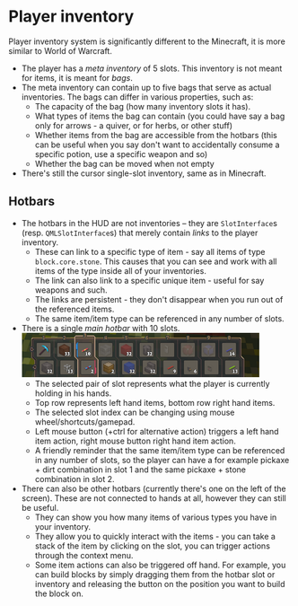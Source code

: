 # Player inventory

Player inventory system is significantly different to the Minecraft, it is more similar to World of Warcraft.

* The player has a *meta inventory* of 5 slots. This inventory is not meant for items, it is meant for *bags*.
* The meta inventory can contain up to five bags that serve as actual inventories. The bags can differ in various properties, such as:
  * The capacity of the bag (how many inventory slots it has).
  * What types of items the bag can contain (you could have say a bag only for arrows - a quiver, or for herbs, or other stuff)
  * Whether items from the bag are accessible from the hotbars (this can be useful when you say don't want to accidentally consume a specific potion, use a specific weapon and so)
  * Whether the bag can be moved when not empty
* There's still the cursor single-slot inventory, same as in Minecraft.

## Hotbars

* The hotbars in the HUD are not inventories – they are `SlotInterface`s (resp. `QMLSlotInterface`s) that merely contain *links* to the player inventory.
  * These can link to a specific type of item - say all items of type `block.core.stone`. This causes that you can see and work with all items of the type inside all of your inventories.
  * The link can also link to a specific unique item - useful for say weapons and such.
  * The links are persistent - they don't disappear when you run out of the referenced items.
  * The same item/item type can be referenced in any number of slots.
* There is a single *main hotbar* with 10 slots.
  ![image-20230614163716117](assets/image-20230614163716117.png)
  * The selected pair of slot represents what the player is currently holding in his hands.
  * Top row represents left hand items, bottom row right hand items.
  * The selected slot index can be changing using mouse wheel/shortcuts/gamepad.
  * Left mouse button (+ctrl for alternative action) triggers a left hand item action, right mouse button right hand item action.
  * A friendly reminder that the same item/item type can be referenced in any number of slots, so the player can have a for example pickaxe + dirt combination in slot 1 and the same pickaxe + stone combination in slot 2.
* There can also be other hotbars (currently there's one on the left of the screen). These are not connected to hands at all, however they can still be useful.
  * They can show you how many items of various types you have in your inventory.
  * They allow you to quickly interact with the items - you can take a stack of the item by clicking on the slot, you can trigger actions through the context menu.
  * Some item actions can also be triggered off hand. For example, you can build blocks by simply dragging them from the hotbar slot or inventory and releasing the button on the position you want to build the block on.